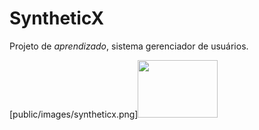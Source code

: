 # SyntheticX

Projeto de _aprendizado_, sistema gerenciador de usuários.

[public/images/syntheticx.png]<img src="images/syntheticx.png" alt="" width="128" height="92">

